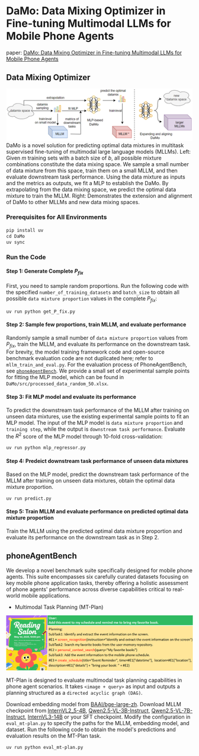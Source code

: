 # DaMo: Data Mixing Optimizer in Fine-tuning Multimodal LLMs for Mobile Phone Agents

paper: [DaMo: Data Mixing Optimizer in Fine-tuning Multimodal LLMs for Mobile Phone Agents](http://arxiv.org/abs/2510.19336)

## Data Mixing Optimizer
![DaMo pipeline](source/DaMo.png)
DaMo is a novel solution for predicting optimal data mixtures in multitask supervised fine-tuning of multimodal large language models (MLLMs). Left: Given $m$ training sets with a batch size of $b$, all possible mixture combinations constitute the data mixing space. We sample a small number of data mixture from this space, train them on a small MLLM, and then evaluate downstream task performance. Using the data mixture as inputs and the metrics as outputs, we fit a MLP to establish the DaMo. By extrapolating from the data mixing  space, we predict the optimal data mixture to train the MLLM. Right: Demonstrates the extension and alignment of DaMo to other MLLMs and new data mixing spaces.

### Prerequisites for All Environments
```
pip install uv
cd DaMo
uv sync
```

### Run the Code
#### Step 1: Generate Complete $P_{fix}$
First, you need to sample random proportions. Run the following code with the specified `number_of_training_datasets` and `batch_size` to obtain all possible `data mixture proportion` values in the complete $P_{fix}$:

```
uv run python get_P_fix.py
```

#### Step 2: Sample few proportions, train MLLM, and evaluate performance
Randomly sample a small number of `data mixture proportion` values from $P_{fix}$, train the MLLM, and evaluate its performance on the downstream task. For brevity, the model training framework code and open-source benchmark evaluation code are not duplicated here; refer to `mllm_train_and_eval.py`. For the evaluation process of PhoneAgentBench, see [`phoneAgentBench`](#phoneAgentBench). We provide a small set of experimental sample points for fitting the MLP model, which can be found in `DaMo/src/processed_data_random_50.xlsx`.


#### Step 3: Fit MLP model and evaluate its performance
To predict the downstream task performance of the MLLM after training on unseen data mixtures, use the existing experimental sample points to fit an MLP model. The input of the MLP model is `data mixture proportion` and `training step`, while the output is `downstream task performance`. Evaluate the $R^2$ score of the MLP model through 10-fold cross-validation:

```
uv run python mlp_regressor.py
```

#### Step 4: Predeict downstream task performance of unseen data mixtures
Based on the MLP model, predict the downstream task performance of the MLLM after training on unseen data mixtures, obtain the optimal data mixture proportion.
```
uv run predict.py
```

#### Step 5: Train MLLM and evaluate performance on predicted optimal data mixture proportion
Train the MLLM using the predicted optimal data mixture proportion and evaluate its performance on the downstream task as in Step 2.

<h4 id="phoneAgentBench"></h4>

## phoneAgentBench

We develop a novel benchmark suite specifically designed for mobile phone agents. This suite encompasses six carefully curated datasets focusing on key mobile phone application tasks, thereby offering a holistic assessment of phone agents' performance across diverse capabilities critical to real-world mobile applications.

- Multimodal Task Planning (MT-Plan)

![phoneAgentBench](source/MT-Plan.png)

MT-Plan is designed to evaluate multimodal task planning capabilities in phone agent scenarios. It takes   `<image + query>` as input and outputs a planning structured as a `directed acyclic graph (DAG)`.

Download embedding model from [BAAI/bge-large-zh](https://huggingface.co/BAAI/bge-large-zh/tree/main). Download MLLM checkpoint from [InternVL2_5-4B](https://huggingface.co/OpenGVLab/InternVL2_5-4B/tree/main), [Qwen2.5-VL-3B-Instruct](https://huggingface.co/Qwen/Qwen2.5-VL-3B-Instruct/tree/main), [Qwen2.5-VL-7B-Instruct](https://huggingface.co/Qwen/Qwen2.5-VL-7B-Instruct/tree/main), [InternVL3-14B](https://huggingface.co/OpenGVLab/InternVL3-14B/tree/main) or your SFT checkpoint. Modify the configuration in `eval_mt-plan.py` to specify the paths for the MLLM, embedding model, and dataset. Run the following code to obtain the model's predictions and evaluation results on the MT-Plan task.

```
uv run python eval_mt-plan.py
```
